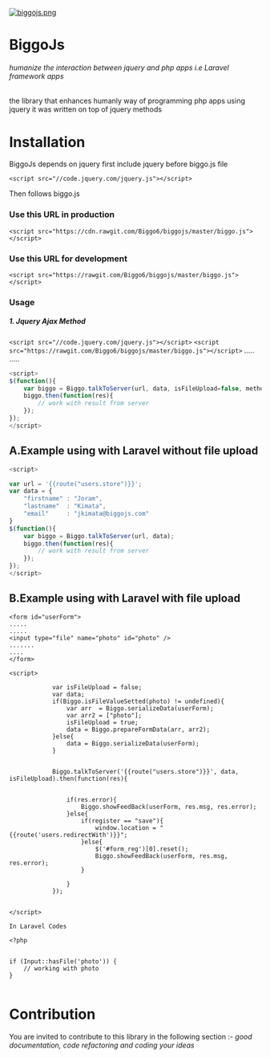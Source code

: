 [![biggojs.png](https://s12.postimg.org/owpt9q2bh/biggojs.png)](https://postimg.org/image/8lppdeptl/)
# BiggoJs 

###### humanize the interaction between jquery and php apps i.e Laravel framework apps 

the library that enhances humanly way  of programming php apps using jquery
it was written on top of jquery methods

# Installation 

<p>BiggoJs depends on jquery first include jquery before biggo.js file</p>

`<script src="//code.jquery.com/jquery.js"></script>`

<p>Then follows biggo.js </p>

### Use this URL in production

`<script src="https://cdn.rawgit.com/Biggo6/biggojs/master/biggo.js"></script>`

### Use this URL for development

`<script src="https://rawgit.com/Biggo6/biggojs/master/biggo.js"></script>`

### Usage
##### 1. Jquery Ajax Method
`<script src="//code.jquery.com/jquery.js"></script>`
`<script src="https://rawgit.com/Biggo6/biggojs/master/biggo.js"></script>`
.....
.....
```javascript
<script>
$(function(){
    var biggo = Biggo.talkToServer(url, data, isFileUpload=false, method='post', dataType='text', el=null,type='post');
    biggo.then(function(res){
        // work with result from server
    });
});
</script>
```

A.Example using with Laravel without file upload
------

```javascript
<script>

var url = '{{route("users.store")}}';
var data = {
    "firstname" : "Joram",
    "lastname"  : "Kimata",
    "email"     : "jkimata@biggojs.com"
}
$(function(){
    var biggo = Biggo.talkToServer(url, data);
    biggo.then(function(res){
        // work with result from server
    });
});
</script>
```

B.Example using with Laravel with file upload
------

```
<form id="userForm">
.....
.....
<input type="file" name="photo" id="photo" />
.......
....
</form>

<script>

            var isFileUpload = false;
            var data;
            if(Biggo.isFileValueSetted(photo) != undefined){
                var arr  = Biggo.serializeData(userForm);
                var arr2 = ["photo"];
                isFileUpload = true;
                data = Biggo.prepareFormData(arr, arr2);
            }else{
                data = Biggo.serializeData(userForm);
            }

           
            Biggo.talkToServer('{{route("users.store")}}', data, isFileUpload).then(function(res){
                
                
                if(res.error){
                    Biggo.showFeedBack(userForm, res.msg, res.error);
                }else{
                    if(register == "save"){
                        window.location = "{{route('users.redirectWith')}}";
                    }else{
                        $('#form_reg')[0].reset();
                        Biggo.showFeedBack(userForm, res.msg, res.error);
                    }
                                                                                                                                                                                                                                                                                                                      
                }
            });
            

</script>

In Laravel Codes

<?php


if (Input::hasFile('photo')) {
    // working with photo
} 


```

# Contribution

You are invited to contribute to this library in the following section :- <i>good documentation, code refactoring and coding your ideas </i> 


